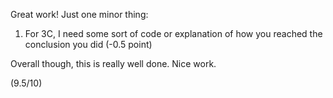 Great work! Just one minor thing:

1. For 3C, I need some sort of code or explanation of how you reached the conclusion you did (-0.5 point)

Overall though, this is really well done. Nice work.

(9.5/10)
